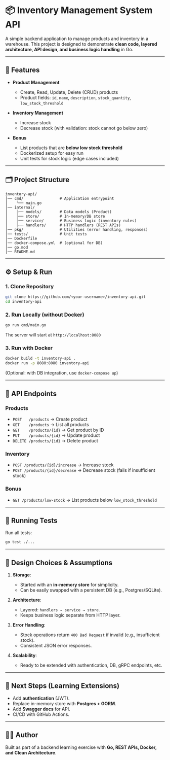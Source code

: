 # 📦 Inventory Management System API

A simple backend application to manage products and inventory in a warehouse.
This project is designed to demonstrate **clean code, layered architecture, API design, and business logic handling** in Go.

---

## 🚀 Features

* **Product Management**

  * Create, Read, Update, Delete (CRUD) products
  * Product fields: `id`, `name`, `description`, `stock_quantity`, `low_stock_threshold`

* **Inventory Management**

  * Increase stock
  * Decrease stock (with validation: stock cannot go below zero)

* **Bonus**

  * List products that are **below low stock threshold**
  * Dockerized setup for easy run
  * Unit tests for stock logic (edge cases included)

---

## 🗂️ Project Structure

```
inventory-api/
│── cmd/                # Application entrypoint
│    └── main.go
│── internal/
│    ├── models/        # Data models (Product)
│    ├── store/         # In-memory/DB store
│    ├── service/       # Business logic (inventory rules)
│    ├── handlers/      # HTTP handlers (REST APIs)
│── pkg/                # Utilities (error handling, responses)
│── tests/              # Unit tests
│── Dockerfile
│── docker-compose.yml  # (optional for DB)
│── go.mod
│── README.md
```

---

## ⚙️ Setup & Run

### 1. Clone Repository

```bash
git clone https://github.com/<your-username>/inventory-api.git
cd inventory-api
```

### 2. Run Locally (without Docker)

```bash
go run cmd/main.go
```

The server will start at `http://localhost:8080`

### 3. Run with Docker

```bash
docker build -t inventory-api .
docker run -p 8080:8080 inventory-api
```

(Optional: with DB integration, use `docker-compose up`)

---

## 📡 API Endpoints

### Products

* `POST   /products` → Create product
* `GET    /products` → List all products
* `GET    /products/{id}` → Get product by ID
* `PUT    /products/{id}` → Update product
* `DELETE /products/{id}` → Delete product

### Inventory

* `POST /products/{id}/increase` → Increase stock
* `POST /products/{id}/decrease` → Decrease stock (fails if insufficient stock)

### Bonus

* `GET /products/low-stock` → List products below `low_stock_threshold`

---

## 🧪 Running Tests

Run all tests:

```bash
go test ./...
```

---

## 📝 Design Choices & Assumptions

1. **Storage**:

   * Started with an **in-memory store** for simplicity.
   * Can be easily swapped with a persistent DB (e.g., Postgres/SQLite).

2. **Architecture**:

   * Layered: `handlers → service → store`.
   * Keeps business logic separate from HTTP layer.

3. **Error Handling**:

   * Stock operations return `400 Bad Request` if invalid (e.g., insufficient stock).
   * Consistent JSON error responses.

4. **Scalability**:

   * Ready to be extended with authentication, DB, gRPC endpoints, etc.

---

## 🔮 Next Steps (Learning Extensions)

* Add **authentication** (JWT).
* Replace in-memory store with **Postgres + GORM**.
* Add **Swagger docs** for API.
* CI/CD with GitHub Actions.

---

## 👨‍💻 Author

Built as part of a backend learning exercise with **Go, REST APIs, Docker, and Clean Architecture**.
